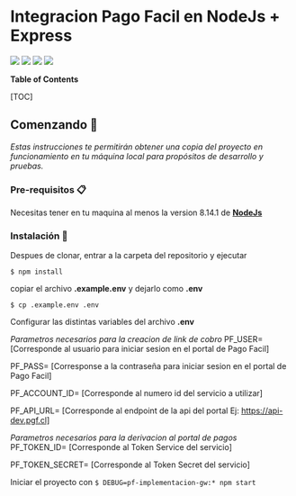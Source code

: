 # Integracion Pago Facil en NodeJs + Express


![](https://img.shields.io/github/stars/jcoruiz/pagoFacil-implementacionNodeJs) ![](https://img.shields.io/github/forks/jcoruiz/pagoFacil-implementacionNodeJs) ![](https://img.shields.io/github/issues/jcoruiz/pagoFacil-implementacionNodeJs) ![](https://img.shields.io/github/release/jcoruiz/pagoFacil-implementacionNodeJs) 


**Table of Contents**

[TOC]

## Comenzando 🚀

_Estas instrucciones te permitirán obtener una copia del proyecto en funcionamiento en tu máquina local para propósitos de desarrollo y pruebas._


### Pre-requisitos 📋

Necesitas tener en tu maquina al menos la version 8.14.1 de [**NodeJs**](https://nodejs.org "**NodeJs**")

### Instalación 🔧

Despues de clonar, entrar a la carpeta del repositorio y ejecutar

`$ npm install`

copiar el archivo **.example.env** y dejarlo como **.env**

`$ cp .example.env .env`

Configurar las distintas variables del archivo **.env**

*Parametros necesarios para la creacion de link de cobro*
PF_USER= [Corresponde al usuario para iniciar sesion en el portal de Pago Facil]

PF_PASS= [Corresponse a la contraseña para iniciar sesion en el portal de Pago Facil]

PF_ACCOUNT_ID= [Corresponde al numero id del servicio a utilizar]

PF_API_URL= [Corresponde al endpoint de la api del portal Ej: https://api-dev.pgf.cl]

*Parametros necesarios para la derivacion al portal de pagos*
PF_TOKEN_ID= [Corresponde al Token Service del servicio]

PF_TOKEN_SECRET= [Corresponde al Token Secret del servicio]

Iniciar el proyecto con `$ DEBUG=pf-implementacion-gw:* npm start`

